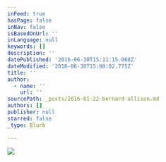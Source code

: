 ```yaml
---
inFeed: true
hasPage: false
inNav: false
isBasedOnUrl: ''
inLanguage: null
keywords: []
description: ''
datePublished: '2016-06-30T15:11:15.068Z'
dateModified: '2016-06-30T15:00:02.775Z'
title: ''
author:
  - name: ''
    url: ''
sourcePath: _posts/2016-01-22-bernard-allison.md
authors: []
publisher: null
starred: false
_type: Blurb

---
```

![](https://the-grid-user-content.s3-us-west-2.amazonaws.com/81541bb1-dfae-4de3-aa6f-e2a16d341c76.jpg)